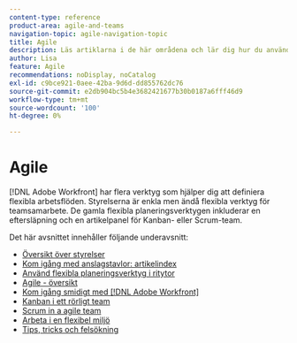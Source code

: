 ```yaml
---
content-type: reference
product-area: agile-and-teams
navigation-topic: agile-navigation-topic
title: Agile
description: Läs artiklarna i de här områdena och lär dig hur du använder Agile i Adobe Workfront.
author: Lisa
feature: Agile
recommendations: noDisplay, noCatalog
exl-id: c9bce921-0aee-42ba-9d6d-dd855762dc76
source-git-commit: e2db904bc5b4e3682421677b30b0187a6fff46d9
workflow-type: tm+mt
source-wordcount: '100'
ht-degree: 0%

---
```


# Agile

[!DNL Adobe Workfront] har flera verktyg som hjälper dig att definiera flexibla arbetsflöden. Styrelserna är enkla men ändå flexibla verktyg för teamsamarbete. De gamla flexibla planeringsverktygen inkluderar en eftersläpning och en artikelpanel för Kanban- eller Scrum-team.

Det här avsnittet innehåller följande underavsnitt:

* [Översikt över styrelser](../agile/boards-overview.md)
* [Kom igång med anslagstavlor: artikelindex](../agile/get-started-with-boards/get-started-with-boards.md)
* [Använd flexibla planeringsverktyg i ritytor](/help/quicksilver/agile/use-boards-agile-planning-tools/agile-planning-tools-overview.md)
* [Agile - översikt](../agile/agile-overview.md)
* [Kom igång smidigt med  [!DNL Adobe Workfront]](../agile/get-started-with-agile-in-workfront/get-started-with-agile.md)
* [Kanban i ett rörligt team](../agile/use-kanban-in-an-agile-team/using-kanban-in-an-agile-team.md)
* [Scrum in a agile team](../agile/use-scrum-in-an-agile-team/scrum-in-an-agile-team.md)
* [Arbeta i en flexibel miljö](../agile/work-in-an-agile-environment/work-in-an-agile-environment.md)
* [Tips, tricks och felsökning](../agile/tips-tricks-and-troubleshooting/tips-tricks-troubleshooting-agile.md)
